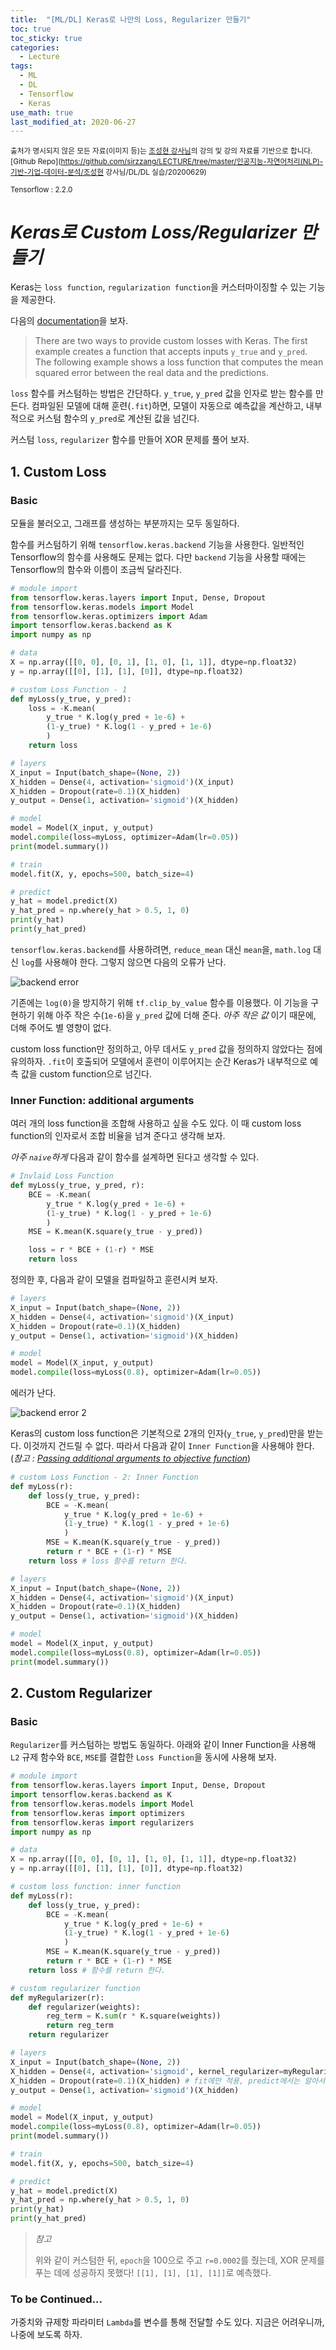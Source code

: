 ```yaml
---
title:  "[ML/DL] Keras로 나만의 Loss, Regularizer 만들기"
toc: true
toc_sticky: true
categories:
  - Lecture
tags:
  - ML
  - DL
  - Tensorflow
  - Keras
use_math: true
last_modified_at: 2020-06-27
---
```




<sup>출처가 명시되지 않은 모든 자료(이미지 등)는 [조성현 강사님](https://blog.naver.com/chunjein)의 강의 및 강의 자료를 기반으로 합니다.</sup> <sup>[Github Repo](https://github.com/sirzzang/LECTURE/tree/master/인공지능-자연어처리(NLP)-기반-기업-데이터-분석/조성현 강사님/DL/DL 실습/20200629)</sup>

<sup>Tensorflow : 2.2.0</sup>

# _Keras로 Custom Loss/Regularizer 만들기_



 Keras는 `loss function`, `regularization function`을 커스터마이징할 수 있는 기능을 제공한다.



 다음의 [documentation](https://www.tensorflow.org/guide/keras/train_and_evaluate#custom_losses)을 보자.

> There are two ways to provide custom losses with Keras. The first example creates a function that accepts inputs `y_true` and `y_pred`. The following example shows a loss function that computes the mean squared error between the real data and the predictions.



 `loss` 함수를 커스텀하는 방법은 간단하다. `y_true`, `y_pred` 값을 인자로 받는 함수를 만든다. 컴파일된 모델에 대해 훈련(`.fit`)하면, 모델이 자동으로 예측값을 계산하고, 내부적으로 커스텀 함수의 `y_pred`로 계산된 값을 넘긴다.



 커스텀 `loss`, `regularizer` 함수를 만들어 XOR 문제를 풀어 보자.



## 1. Custom Loss



### Basic



 모듈을 불러오고, 그래프를 생성하는 부분까지는 모두 동일하다. 

 함수를 커스텀하기 위해 `tensorflow.keras.backend` 기능을 사용한다. 일반적인 Tensorflow의 함수를 사용해도 문제는 없다. 다만 `backend` 기능을 사용할 때에는 Tensorflow의 함수와 이름이 조금씩 달라진다.



```python
# module import
from tensorflow.keras.layers import Input, Dense, Dropout
from tensorflow.keras.models import Model
from tensorflow.keras.optimizers import Adam
import tensorflow.keras.backend as K
import numpy as np

# data
X = np.array([[0, 0], [0, 1], [1, 0], [1, 1]], dtype=np.float32)
y = np.array([[0], [1], [1], [0]], dtype=np.float32)

# custom Loss Function - 1
def myLoss(y_true, y_pred):
    loss = -K.mean(
        y_true * K.log(y_pred + 1e-6) +
        (1-y_true) * K.log(1 - y_pred + 1e-6)
        )
    return loss

# layers
X_input = Input(batch_shape=(None, 2))
X_hidden = Dense(4, activation='sigmoid')(X_input) 
X_hidden = Dropout(rate=0.1)(X_hidden)
y_output = Dense(1, activation='sigmoid')(X_hidden)

# model
model = Model(X_input, y_output)
model.compile(loss=myLoss, optimizer=Adam(lr=0.05))
print(model.summary())

# train
model.fit(X, y, epochs=500, batch_size=4)

# predict
y_hat = model.predict(X)
y_hat_pred = np.where(y_hat > 0.5, 1, 0)
print(y_hat)
print(y_hat_pred)
```





 `tensorflow.keras.backend`를 사용하려면, `reduce_mean` 대신 `mean`을, `math.log` 대신 `log`를 사용해야 한다. 그렇지 않으면 다음의 오류가 난다.

![backend error]({{site.url}}/assets/images/backend-error.png)



  기존에는 `log(0)`을 방지하기 위해 `tf.clip_by_value` 함수를 이용했다. 이 기능을 구현하기 위해 아주 작은 수(`1e-6`)을 `y_pred` 값에 더해 준다. *아주 작은 값* 이기 때문에, 더해 주어도 별 영향이 없다. 

 

 custom loss function만 정의하고, 아무 데서도 `y_pred` 값을 정의하지 않았다는 점에 유의하자. `.fit`이 호출되어 모델에서 훈련이 이루어지는 순간 Keras가 내부적으로 예측 값을 custom function으로 넘긴다.





### Inner Function: additional arguments



 여러 개의 loss function을 조합해 사용하고 싶을 수도 있다. 이 때 custom loss function의 인자로서 조합 비율을 넘겨 준다고 생각해 보자.



 *아주 `naive`하게*  다음과 같이 함수를 설계하면 된다고 생각할 수 있다.

```python
# Invlaid Loss Function
def myLoss(y_true, y_pred, r):    
    BCE = -K.mean(
        y_true * K.log(y_pred + 1e-6) +
        (1-y_true) * K.log(1 - y_pred + 1e-6)
        )
    MSE = K.mean(K.square(y_true - y_pred))

    loss = r * BCE + (1-r) * MSE
    return loss
```



 정의한 후, 다음과 같이 모델을 컴파일하고 훈련시켜 보자.

```python
# layers
X_input = Input(batch_shape=(None, 2))
X_hidden = Dense(4, activation='sigmoid')(X_input)
X_hidden = Dropout(rate=0.1)(X_hidden)
y_output = Dense(1, activation='sigmoid')(X_hidden)

# model
model = Model(X_input, y_output)
model.compile(loss=myLoss(0.8), optimizer=Adam(lr=0.05))
```



  에러가 난다. 

![backend error 2]({{site.url}}/assets/images/backend-error2.png)



  Keras의 custom loss function은 기본적으로 2개의 인자(`y_true`, `y_pred`)만을 받는다. 이것까지 건드릴 수 없다. 따라서 다음과 같이 `Inner Function`을 사용해야 한다.(*참고 : [Passing additional arguments to objective function](https://github.com/keras-team/keras/issues/2121)*)



```python
# custom Loss Function - 2: Inner Function
def myLoss(r):
    def loss(y_true, y_pred):    
        BCE = -K.mean(
            y_true * K.log(y_pred + 1e-6) +
            (1-y_true) * K.log(1 - y_pred + 1e-6)
            )
        MSE = K.mean(K.square(y_true - y_pred))
        return r * BCE + (1-r) * MSE
    return loss # loss 함수를 return 한다.

# layers
X_input = Input(batch_shape=(None, 2))
X_hidden = Dense(4, activation='sigmoid')(X_input)
X_hidden = Dropout(rate=0.1)(X_hidden)
y_output = Dense(1, activation='sigmoid')(X_hidden)

# model
model = Model(X_input, y_output)
model.compile(loss=myLoss(0.8), optimizer=Adam(lr=0.05))
print(model.summary())
```





## 2. Custom Regularizer



### Basic



 `Regularizer`를 커스텀하는 방법도 동일하다. 아래와 같이 Inner Function을 사용해 `L2` 규제 함수와 `BCE`, `MSE`를 결합한 `Loss Function`을 동시에 사용해 보자.



```python
# module import
from tensorflow.keras.layers import Input, Dense, Dropout
import tensorflow.keras.backend as K
from tensorflow.keras.models import Model
from tensorflow.keras import optimizers
from tensorflow.keras import regularizers
import numpy as np

# data
X = np.array([[0, 0], [0, 1], [1, 0], [1, 1]], dtype=np.float32)
y = np.array([[0], [1], [1], [0]], dtype=np.float32)

# custom loss function: inner function
def myLoss(r):
    def loss(y_true, y_pred):    
        BCE = -K.mean(
            y_true * K.log(y_pred + 1e-6) +
            (1-y_true) * K.log(1 - y_pred + 1e-6)
            )
        MSE = K.mean(K.square(y_true - y_pred))
        return r * BCE + (1-r) * MSE
    return loss # 함수를 return 한다.

# custom regularizer function
def myRegularizer(r):
    def regularizer(weights):
        reg_term = K.sum(r * K.square(weights))
        return reg_term
    return regularizer

# layers
X_input = Input(batch_shape=(None, 2))
X_hidden = Dense(4, activation='sigmoid', kernel_regularizer=myRegularizer(0.0001))(X_input)
X_hidden = Dropout(rate=0.1)(X_hidden) # fit에만 적용, predict에서는 알아서 적용 안 됨.
y_output = Dense(1, activation='sigmoid')(X_hidden)

# model
model = Model(X_input, y_output)
model.compile(loss=myLoss(0.8), optimizer=Adam(lr=0.05))
print(model.summary())

# train
model.fit(X, y, epochs=500, batch_size=4)

# predict
y_hat = model.predict(X)
y_hat_pred = np.where(y_hat > 0.5, 1, 0)
print(y_hat)
print(y_hat_pred)
```



> *참고*
>
>  위와 같이 커스텀한 뒤, `epoch`을 100으로 주고 `r=0.0002`를 줬는데, XOR 문제를 푸는 데에 성공하지 못했다! `[[1], [1], [1], [1]]`로 예측했다.







### To be Continued...



 가중치와 규제항 파라미터 `Lambda`를 변수를 통해 전달할 수도 있다. 지금은 어려우니까, 나중에 보도록 하자.